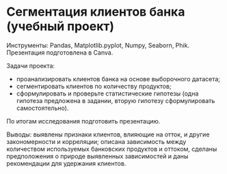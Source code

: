 # Сегментация клиентов банка (учебный проект)

Инструменты: Pandas, Matplotlib.pyplot, Numpy, Seaborn, Phik. Презентация подготовлена в Canva.

Задачи проекта:
- проанализировать клиентов банка на основе выборочного датасета;
- сегментировать клиентов по количеству продуктов;
- сформулировать и проверьте статистические гипотезы (одна гипотеза предложена в задании, вторую гипотезу сформулировать самостоятельно).

По итогам исследования подготовить презентацию.

Выводы: выявлены признаки клиентов, влияющие на отток, и другие закономерности и корреляции; описана зависимость между количеством используемых банковских продуктов и оттоком, сделаны предположения о природе выявленных зависимостей и даны рекомендации для удержания клиентов.
